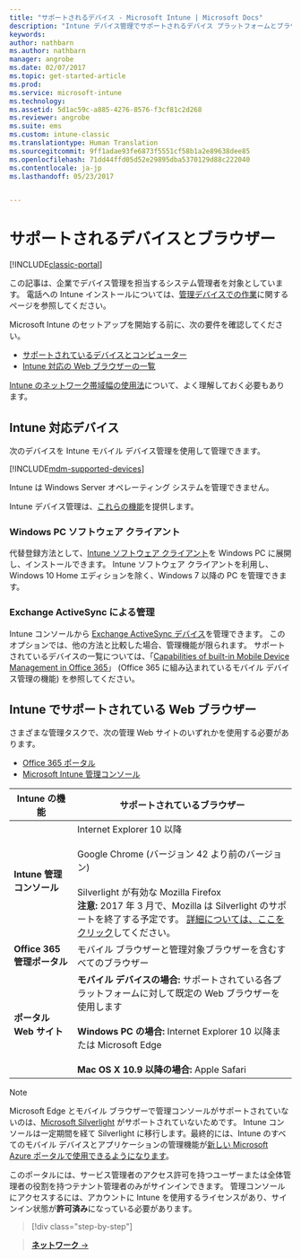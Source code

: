 ```yaml
---
title: "サポートされるデバイス - Microsoft Intune | Microsoft Docs"
description: "Intune デバイス管理でサポートされるデバイス プラットフォームとブラウザーの一覧を示します"
keywords: 
author: nathbarn
ms.author: nathbarn
manager: angrobe
ms.date: 02/07/2017
ms.topic: get-started-article
ms.prod: 
ms.service: microsoft-intune
ms.technology: 
ms.assetid: 5d1ac59c-a885-4276-8576-f3cf81c2d268
ms.reviewer: angrobe
ms.suite: ems
ms.custom: intune-classic
ms.translationtype: Human Translation
ms.sourcegitcommit: 9ff1adae93fe6873f5551cf58b1a2e89638dee85
ms.openlocfilehash: 71dd44ffd05d52e29895dba5370129d88c222040
ms.contentlocale: ja-jp
ms.lasthandoff: 05/23/2017


---
```


# <a name="supported-devices-and-browsers"></a>サポートされるデバイスとブラウザー

[!INCLUDE[classic-portal](../includes/classic-portal.md)]

この記事は、企業でデバイス管理を担当するシステム管理者を対象としています。 電話への Intune インストールについては、[管理デバイスでの作業](https://docs.microsoft.com/intune-user-help/company-portal-frequently-asked-questions)に関するページを参照してください。

Microsoft Intune のセットアップを開始する前に、次の要件を確認してください。

- [サポートされているデバイスとコンピューター](#intune-supported-devices)
- [Intune 対応の Web ブラウザーの一覧](#intune-supported-web-browsers)

[Intune のネットワーク帯域幅の使用法](network-bandwidth-use.md)について、よく理解しておく必要もあります。

## <a name="intune-supported-devices"></a>Intune 対応デバイス

次のデバイスを Intune モバイル デバイス管理を使用して管理できます。

[!INCLUDE[mdm-supported-devices](../includes/mdm-supported-devices.md)]

Intune は Windows Server オペレーティング システムを管理できません。

Intune デバイス管理は、[これらの機能](mobile-device-management-capabilities-in-microsoft-intune.md)を提供します。

### <a name="windows-pc-software-client"></a>Windows PC ソフトウェア クライアント

代替登録方法として、[Intune ソフトウェア クライアント](/intune-classic/deploy-use/manage-windows-pcs-with-microsoft-intune)を Windows PC に展開し、インストールできます。 Intune ソフトウェア クライアントを利用し、Windows 10 Home エディションを除く、Windows 7 以降の PC を管理できます。

### <a name="exchange-activesync-management"></a>Exchange ActiveSync による管理

Intune コンソールから [Exchange ActiveSync デバイス](/intune-classic/deploy-use/mobile-device-management-with-exchange-activesync-and-microsoft-intune)を管理できます。 このオプションでは、他の方法と比較した場合、管理機能が限られます。 サポートされているデバイスの一覧については、「[Capabilities of built-in Mobile Device Management in Office 365](https://support.office.com/article/Capabilities-of-built-in-Mobile-Device-Management-for-Office-365-a1da44e5-7475-4992-be91-9ccec25905b0)」 (Office 365 に組み込まれているモバイル デバイス管理の機能) を参照してください。

## <a name="intune-supported-web-browsers"></a>Intune でサポートされている Web ブラウザー

さまざまな管理タスクで、次の管理 Web サイトのいずれかを使用する必要があります。

- [Office 365 ポータル](http://go.microsoft.com/fwlink/p/?LinkId=698854)
- [Microsoft Intune 管理コンソール](https://admin.manage.microsoft.com/)

|Intune の機能 |サポートされているブラウザー|
|---------|---------|
|**Intune 管理コンソール**     |  Internet Explorer 10 以降<br /><br />Google Chrome (バージョン 42 より前のバージョン)<br /><br />Silverlight が有効な Mozilla Firefox<br />**注意:** 2017 年 3 月で、Mozilla は Silverlight のサポートを終了する予定です。 [詳細については、ここをクリック](https://go.microsoft.com/fwlink/?linkid=836872)してください。 |
|**Office 365 管理ポータル**     |モバイル ブラウザーと管理対象ブラウザーを含むすべてのブラウザー  |
|**ポータル Web サイト**     |**モバイル デバイスの場合:** サポートされている各プラットフォームに対して既定の Web ブラウザーを使用します   <br /><br />**Windows PC の場合:** Internet Explorer 10 以降または Microsoft Edge<br /><br />**Mac OS X 10.9 以降の場合:** Apple Safari    |

> [!Note]
> Microsoft Edge とモバイル ブラウザーで管理コンソールがサポートされていないのは、[Microsoft Silverlight](https://msdn.microsoft.com/library/cc838158(v=vs.95).aspx) がサポートされていないためです。 Intune コンソールは一定期間を経て Silverlight に移行します。最終的には、Intune のすべてのモバイル デバイスとアプリケーションの管理機能が[新しい Microsoft Azure ポータルで使用できるようになります](https://blogs.technet.microsoft.com/enterprisemobility/2015/11/17/enhancing-managed-mobile-productivity/)。


このポータルには、サービス管理者のアクセス許可を持つユーザーまたは全体管理者の役割を持つテナント管理者のみがサインインできます。 管理コンソールにアクセスするには、アカウントに Intune を使用するライセンスがあり、サインイン状態が**許可済み**になっている必要があります。

>[!div class="step-by-step"]

>[**ネットワーク** &rarr;](network-bandwidth-use.md)  

